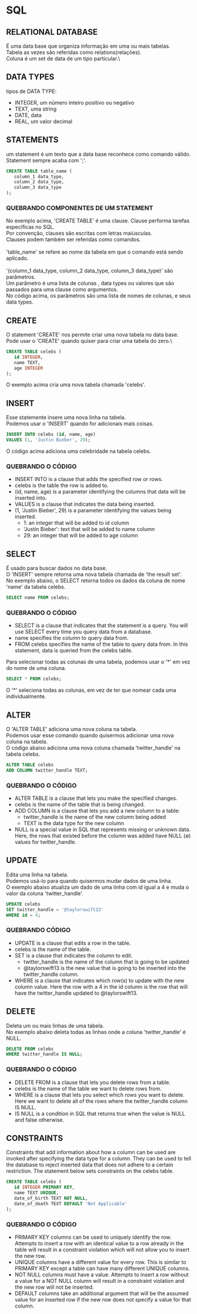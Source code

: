 # SQL
## RELATIONAL DATABASE
É uma data base que organiza informação em uma ou mais tabelas.\
Tabela as vezes são referidas como relations(relações).\
Coluna é um set de data de um tipo particular.\

## DATA TYPES
tipos de DATA TYPE:
- INTEGER, um número inteiro positivo ou negativo
- TEXT, uma string
- DATE, data
- REAL, um valor decimal

## STATEMENTS
um statement é um texto que a data base reconhece como comando válido.\
Statement sempre acaba com ';'.
```SQL
CREATE TABLE table_name (
   column_1 data_type, 
   column_2 data_type, 
   column_3 data_type
);
```

### QUEBRANDO COMPONENTES DE UM STATEMENT
No exemplo acima, 'CREATE TABLE' é uma clause. Clause performa tarefas específicas no SQL.\
Por convenção, clauses são escritas com letras maiúsculas.\
Clauses podem também ser referidas como comandos.\
\
'table_name' se refere ao nome da tabela em que o comando está sendo aplicado.\
\
'(column_1 data_type, column_2 data_type, column_3 data_type)' são parâmetros.\
Um parâmetro é uma lista de colunas , data types ou valores que são passados para uma clause como argumentos.\
No código acima, os parâmetros são uma lista de nomes de colunas, e seus data types.

## CREATE
O statement 'CREATE' nos permite criar uma nova tabela no data base.\
Pode usar o 'CREATE' quando quiser para criar uma tabela do zero.\
```SQL
CREATE TABLE celebs (
   id INTEGER, 
   name TEXT, 
   age INTEGER
);
```
O exemplo acima cria uma nova tabela chamada 'celebs'.

## INSERT
Esse statemente insere uma nova linha na tabela.\
Podemos usar o 'INSERT' quando for adicionais mais coisas.
```SQL
INSERT INTO celebs (id, name, age) 
VALUES (1, 'Justin Bieber', 29);
```
O código acima adiciona uma celebridade na tabela celebs.

### QUEBRANDO O CÓDIGO
- INSERT INTO is a clause that adds the specified row or rows.
- celebs is the table the row is added to.
- (id, name, age) is a parameter identifying the columns that data will be inserted into.
- VALUES is a clause that indicates the data being inserted.
- (1, 'Justin Bieber', 29) is a parameter identifying the values being inserted.
  - 1: an integer that will be added to id column
  - 'Justin Bieber': text that will be added to name column
  - 29: an integer that will be added to age column

## SELECT
É usado para buscar dados no data base.\
O 'INSERT' sempre retorna uma nova tabela chamada de 'the result set'.\
No exemplo abaixo, o SELECT retorna todos os dados da coluna de nome 'name' da tabela celebs.
```SQL
SELECT name FROM celebs;
```

### QUEBRANDO O CÓDIGO
- SELECT is a clause that indicates that the statement is a query. You will use SELECT every time you query data from a database.
-  name specifies the column to query data from.
-  FROM celebs specifies the name of the table to query data from. In this statement, data is queried from the celebs table. 
<!-- TESTE -->

Para selecionar todas as colunas de uma tabela, podemos usar o '*' em vez do nome de uma coluna.
```SQL
SELECT * FROM celebs;
```
O '*' seleciona todas as colunas, em vez de ter que nomear cada uma individualmente.

## ALTER
O 'ALTER TABLE' adiciona uma nova coluna na tabela.\
Podemos usar esse comando quando quisermos adicionar uma nova coluna na tabela.\
O código abaixo adiciona uma nova coluna chamada 'twitter_handle'  na tabela celebs.
```SQL
ALTER TABLE celebs
ADD COLUMN twitter_handle TEXT;
```

### QUEBRANDO O CÓDIGO
- ALTER TABLE is a clause that lets you make the specified changes.
- celebs is the name of the table that is being changed.
- ADD COLUMN is a clause that lets you add a new column to a table:
  - twitter_handle is the name of the new column being added
  - TEXT is the data type for the new column
- NULL is a special value in SQL that represents missing or unknown data. Here, the rows that existed before the column was added have NULL (∅) values for twitter_handle.

## UPDATE
Edita uma linha na tabela.\
Podemos usá-lo para quando quisermos mudar dados de uma linha.\
O exemplo abaixo atualiza um dado de uma linha com id igual a 4 e muda o valor da coluna 'twitter_handle'.
```SQL
UPDATE celebs 
SET twitter_handle = '@taylorswift13' 
WHERE id = 4; 
```

### QUEBRANDO CÓDIGO
- UPDATE is a clause that edits a row in the table.
- celebs is the name of the table.
- SET is a clause that indicates the column to edit.
  - twitter_handle is the name of the column that is going to be updated
  - @taylorswift13 is the new value that is going to be inserted into the twitter_handle column.
- WHERE is a clause that indicates which row(s) to update with the new column value. Here the row with a 4 in the id column is the row that will have the twitter_handle updated to @taylorswift13.

## DELETE
Deleta um ou mais linhas de uma tabela.\
No exemplo abaixo deleta todas as linhas onde a coluna 'twitter_handle' é NULL.
```SQL
DELETE FROM celebs 
WHERE twitter_handle IS NULL;
```

### QUEBRANDO O CÓDIGO
- DELETE FROM is a clause that lets you delete rows from a table.
- celebs is the name of the table we want to delete rows from.
- WHERE is a clause that lets you select which rows you want to delete. Here we want to delete all of the rows where the twitter_handle column IS NULL.
- IS NULL is a condition in SQL that returns true when the value is NULL and false otherwise.

## CONSTRAINTS
Constraints that add information about how a column can be used are invoked after specifying the data type for a column. They can be used to tell the database to reject inserted data that does not adhere to a certain restriction. The statement below sets constraints on the celebs table.
```SQL
CREATE TABLE celebs (
   id INTEGER PRIMARY KEY, 
   name TEXT UNIQUE,
   date_of_birth TEXT NOT NULL,
   date_of_death TEXT DEFAULT 'Not Applicable'
);
```

### QUEBRANDO O CÓDIGO
- PRIMARY KEY columns can be used to uniquely identify the row. Attempts to insert a row with an identical value to a row already in the table will result in a constraint violation which will not allow you to insert the new row.
- UNIQUE columns have a different value for every row. This is similar to PRIMARY KEY except a table can have many different UNIQUE columns.
- NOT NULL columns must have a value. Attempts to insert a row without a value for a NOT NULL column will result in a constraint violation and the new row will not be inserted.
- DEFAULT columns take an additional argument that will be the assumed value for an inserted row if the new row does not specify a value for that column.
